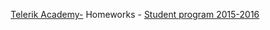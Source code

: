  <p align="center"><a href="http://telerikacademy.com//"> Telerik Academy-</a>
 Homeworks 
-  <a href ="http://academy.telerik.com/images/default-source/Academy_Curriculum/ta_plan_bg.png?sfvrsn=0">Student program 2015-2016</a>

